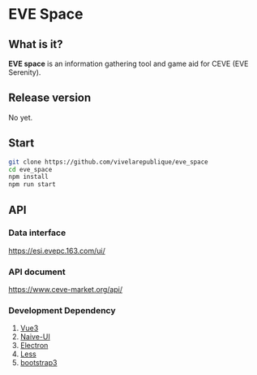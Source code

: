 # EVE Space

## What is it?

****EVE space**** is an information gathering tool and game aid for CEVE (EVE Serenity).

## Release version

No yet.

## Start

```bash
git clone https://github.com/vivelarepublique/eve_space
cd eve_space
npm install
npm run start
```

## API

### Data interface

<https://esi.evepc.163.com/ui/>

### API document

<https://www.ceve-market.org/api/>

### Development Dependency

1. [Vue3](https://v3.cn.vuejs.org/)
2. [Naive-UI](https://www.naiveui.com/zh-CN/)
3. [Electron](https://www.electronjs.org/)
4. [Less](https://less.bootcss.com/)
5. [bootstrap3](https://v3.bootcss.com/css/)
